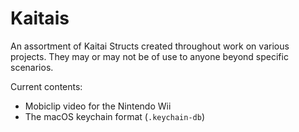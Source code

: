 # Kaitais
An assortment of Kaitai Structs created throughout work on various projects.
They may or may not be of use to anyone beyond specific scenarios.

Current contents:
 - Mobiclip video for the Nintendo Wii
 - The macOS keychain format (`.keychain-db`)
